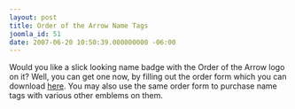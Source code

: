 ```yaml
---
layout: post
title: Order of the Arrow Name Tags
joomla_id: 51
date: 2007-06-20 10:50:39.000000000 -06:00
---
```

Would you like a slick looking name badge with the Order of the Arrow logo on it? Well, you can get one now, by filling out the order form which you can download <a href="resources/nametag">here</a>. You may also use the same order form to purchase name tags with various other emblems on them.
